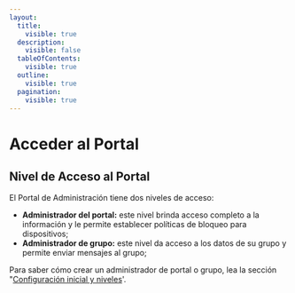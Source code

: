 ```yaml
---
layout:
  title:
    visible: true
  description:
    visible: false
  tableOfContents:
    visible: true
  outline:
    visible: true
  pagination:
    visible: true
---
```


# Acceder al Portal

## **Nivel de Acceso al Portal**

El Portal de Administración tiene dos niveles de acceso:

* **Administrador del portal:** este nivel brinda acceso completo a la información y le permite establecer políticas de bloqueo para dispositivos;
* **Administrador de grupo:** este nivel da acceso a los datos de su grupo y permite enviar mensajes al grupo;

Para saber cómo crear un administrador de portal o grupo, lea la sección "[Configuración inicial y niveles](../configuracion-inicial-y-niveles.md)'.
